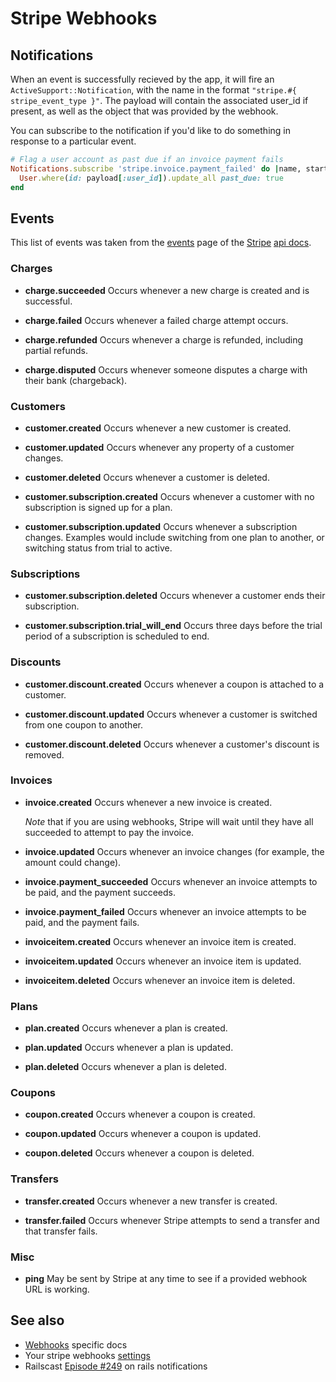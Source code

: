 Stripe Webhooks
===============

Notifications
-------------

When an event is successfully recieved by the app, it will fire an ```ActiveSupport::Notification```, with the name in the format ```"stripe.#{ stripe_event_type }"```. The payload will contain the associated user_id if present, as well as the object that was provided by the webhook.

You can subscribe to the notification if you'd like to do something in response to a particular event.

  ```ruby
  # Flag a user account as past due if an invoice payment fails
  Notifications.subscribe 'stripe.invoice.payment_failed' do |name, start, finish, id, payload|
    User.where(id: payload[:user_id]).update_all past_due: true
  end
  ```


Events
------

This list of events was taken from the [events][events] page of the [Stripe][stripe] [api docs][api].

### Charges

  - **charge.succeeded**
    Occurs whenever a new charge is created and is successful.

  - **charge.failed**
    Occurs whenever a failed charge attempt occurs.

  - **charge.refunded**
    Occurs whenever a charge is refunded, including partial refunds.

  - **charge.disputed**
    Occurs whenever someone disputes a charge with their bank (chargeback).

### Customers

  - **customer.created**
    Occurs whenever a new customer is created.

  - **customer.updated**
    Occurs whenever any property of a customer changes.

  - **customer.deleted**
    Occurs whenever a customer is deleted.

  - **customer.subscription.created**
    Occurs whenever a customer with no subscription is signed up for a plan.

  - **customer.subscription.updated**
    Occurs whenever a subscription changes. Examples would include switching from one plan to another, or switching status from trial to active.

### Subscriptions

  - **customer.subscription.deleted**
    Occurs whenever a customer ends their subscription.

  - **customer.subscription.trial_will_end**
    Occurs three days before the trial period of a subscription is scheduled to end.

### Discounts

  - **customer.discount.created**
    Occurs whenever a coupon is attached to a customer.

  - **customer.discount.updated**
    Occurs whenever a customer is switched from one coupon to another.

  - **customer.discount.deleted**
    Occurs whenever a customer's discount is removed.

### Invoices

  - **invoice.created**
    Occurs whenever a new invoice is created.

    *Note* that if you are using webhooks, Stripe will wait until they have all succeeded to attempt to pay the invoice.

  - **invoice.updated**
    Occurs whenever an invoice changes (for example, the amount could change).

  - **invoice.payment_succeeded**
    Occurs whenever an invoice attempts to be paid, and the payment succeeds.

  - **invoice.payment_failed**
    Occurs whenever an invoice attempts to be paid, and the payment fails.

  - **invoiceitem.created**
    Occurs whenever an invoice item is created.

  - **invoiceitem.updated**
    Occurs whenever an invoice item is updated.

  - **invoiceitem.deleted**
    Occurs whenever an invoice item is deleted.

### Plans

  - **plan.created**
    Occurs whenever a plan is created.

  - **plan.updated**
    Occurs whenever a plan is updated.

  - **plan.deleted**
    Occurs whenever a plan is deleted.

### Coupons

  - **coupon.created**
    Occurs whenever a coupon is created.

  - **coupon.updated**
    Occurs whenever a coupon is updated.

  - **coupon.deleted**
    Occurs whenever a coupon is deleted.

### Transfers

  - **transfer.created**
    Occurs whenever a new transfer is created.

  - **transfer.failed**
    Occurs whenever Stripe attempts to send a transfer and that transfer fails.

### Misc

  - **ping**
    May be sent by Stripe at any time to see if a provided webhook URL is working.

See also
--------

  - [Webhooks][webhooks] specific docs
  - Your stripe webhooks [settings][settings]
  - Railscast [Episode #249][railscast] on rails notifications

<!-- Links -->

[api]:       https://stripe.com/docs/api                 "Stripe API"
[events]:    https://stripe.com/docs/api#event_types     "Stripe Webhook Events"
[railscast]: http://railscasts.com/episodes/249          "Railscast episode #249 Notifications in Rails 3"
[settings]:  https://manage.stripe.com/#account/webhooks "Stripe Webhook Settings"
[stripe]:    https://stripe.com/                         "Stripe"
[webhooks]:  https://stripe.com/docs/webhooks            "Stripe Webhook Docs"

